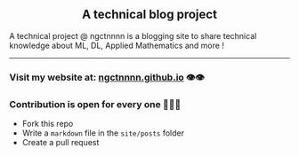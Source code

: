 <div align='center'>

## A technical blog project
</div> 

A technical project @ ngctnnnn is a blogging site to share technical knowledge about ML, DL, Applied Mathematics and more !

--- 

### Visit my website at: [ngctnnnn.github.io](https://ngctnnnn.github.io) 👁️👁️
### Contribution is open for every one 🖖🖖🖖
- Fork this repo
- Write a `markdown` file in the `site/posts` folder
- Create a pull request
